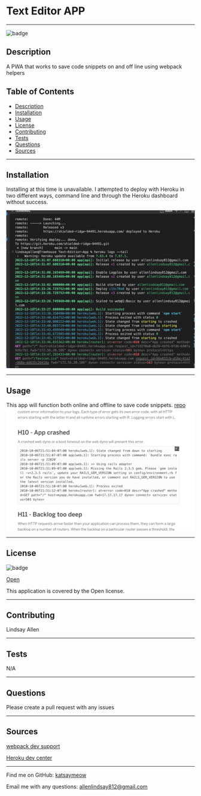 
# Text Editor APP

*****
  
![badge](https://img.shields.io/badge/license-Open-brightgreen)
## Description
A PWA that works to save code snippets on and off line using webpack helpers
## Table of Contents
- [Description](#description)
- [Installation](#installation)
- [Usage](#usage)
- [License](#license)
- [Contributing](#contributing)
- [Tests](#tests)
- [Questions](#questions)
- [Sources](#sources)

*****

## Installation
Installing at this time is unavailable. I attempted to deploy with Heroku in two different ways, command line and through the Heroku dashboard without success. 

![Heroku Fail](./client/src/images/Heroku-fail.png)
*****
## Usage
This app will function both online and offline to save code snippets.
[repo](https://github.com/katsaymeow/Text-Editor-App)
![Heroku Error](./client/src/images/heroku-error.png)
*****
## License
![badge](https://img.shields.io/badge/license-Open-brightgreen)

[Open](https://wiki.creativecommons.org/wiki/Open_license#:~:text=An%20open%20license%20or%20free,use%20it%20how%20you%20want%22.)

This application is covered by the Open license. 
*****
## Contributing
Lindsay Allen
*****
## Tests
N/A
*****
## Questions
Please create a pull request with any issues
*****
## Sources
[webpack dev support](https://developer.chrome.com/docs/workbox/modules/workbox-recipes/)

[Heroku dev center](https://devcenter.heroku.com/articles/error-codes#h10-app-crashed)


*****

Find me on GitHub: [katsaymeow](https://github.com/katsaymeow)

Email me with any questions: allenlindsay812@gmail.com

    